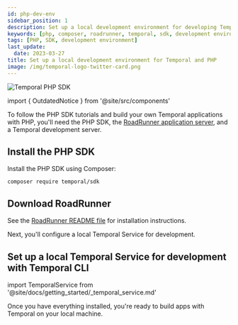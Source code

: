 ```yaml
---
id: php-dev-env
sidebar_position: 1
description: Set up a local development environment for developing Temporal applications using the TypeScript programming language.
keywords: [php, composer, roadrunner, temporal, sdk, development environment]
tags: [PHP, SDK, development environment]
last_update:
  date: 2023-03-27
title: Set up a local development environment for Temporal and PHP
image: /img/temporal-logo-twitter-card.png
---
```


<img className="banner" src="/img/sdk_banners/banner_php.png" alt="Temporal PHP SDK" />

import { OutdatedNotice } from '@site/src/components'

<OutdatedNotice />

To follow the PHP SDK tutorials and build your own Temporal applications with PHP, you'll need the PHP SDK, the [RoadRunner application server](https://github.com/roadrunner-server/roadrunner), and a Temporal development server.

## Install the PHP SDK

Install the PHP SDK using Composer:

```command
composer require temporal/sdk
```

## Download RoadRunner

See the [RoadRunner README file](https://github.com/roadrunner-server/roadrunner) for installation instructions.


Next, you'll configure a local Temporal Service for development.

## Set up a local Temporal Service for development with Temporal CLI

import TemporalService from '@site/docs/getting_started/_temporal_service.md'

<TemporalService />

Once you have everything installed, you're ready to build apps with Temporal on your local machine.
